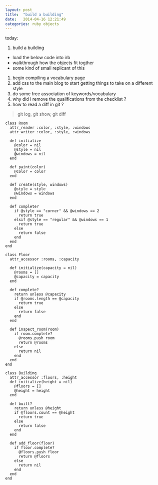 ```yaml
---
layout: post
title:  "build a building"
date:   2014-04-16 12:21:49
categories: ruby objects 
---
```


today:

1.  build a building


- load the below code into irb
- walkthrough how the objects fit togther
- some kind of small replicant of this


1. begin compiling a vocabulary page
1. add css to the main blog to start getting things to take on a different style
1. do some free association of keywords/vocabulary
1. why did i remove the qualifications from the checklist ? 
1. how to read a diff in git ? 

> git log, git show, git diff


```
class Room
  attr_reader :color, :style, :windows
  attr_writer :color, :style, :windows

  def initialize
    @color = nil
    @style = nil
    @windows = nil
  end

  def paint(color)
    @color = color
  end

  def create(style, windows)
    @style = style
    @windows = windows
  end

  def complete?
    if @style == "corner" && @windows == 2
      return true
    elsif @style == "regular" && @windows == 1
      return true
    else
      return false
    end
  end
end

class Floor 
  attr_accessor :rooms, :capacity

  def initialize(capacity = nil)
    @rooms = []
    @capacity = capacity 
  end

  def complete?
    return unless @capacity
    if @rooms.length == @capacity
      return true
    else
      return false
    end
  end

  def inspect_room(room)
    if room.complete?
      @rooms.push room
      return @rooms
    else
      return nil
    end
  end
end

class Building
  attr_accessor :floors, :height
  def initialize(height = nil)
    @floors = []
    @height = height
  end

  def built?
    return unless @height
    if @floors.count == @height
      return true
    else
      return false
    end
  end

  def add_floor(floor)
    if floor.complete?
      @floors.push floor
      return @floors
    else
      return nil
    end
  end
end
```
